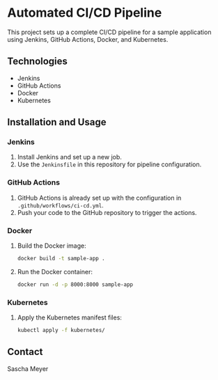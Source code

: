 # Automated CI/CD Pipeline

This project sets up a complete CI/CD pipeline for a sample application using Jenkins, GitHub Actions, Docker, and Kubernetes.

## Technologies

- Jenkins
- GitHub Actions
- Docker
- Kubernetes

## Installation and Usage

### Jenkins

1. Install Jenkins and set up a new job.
2. Use the `Jenkinsfile` in this repository for pipeline configuration.

### GitHub Actions

1. GitHub Actions is already set up with the configuration in `.github/workflows/ci-cd.yml`.
2. Push your code to the GitHub repository to trigger the actions.

### Docker

1. Build the Docker image:
    ```bash
    docker build -t sample-app .
    ```

2. Run the Docker container:
    ```bash
    docker run -d -p 8000:8000 sample-app
    ```

### Kubernetes

1. Apply the Kubernetes manifest files:
    ```bash
    kubectl apply -f kubernetes/
    ```

## Contact

Sascha Meyer
